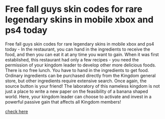 # Free fall guys skin codes for rare legendary skins in mobile xbox and ps4 today

Free fall guys skin codes for rare legendary skins in mobile xbox and ps4 today - In the restaurant, you can hand in the ingredients to receive the food, and then you can eat it at any time you want to gain. When it was first established, this restaurant had only a few recipes - you need the permission of your kingdom leader to develop other more delicious foods. There is no free lunch. You have to hand in the ingredients to get food. Ordinary ingredients can be purchased directly from the Kingdom general store, but other ingredients require extensive search. Once again, the source button is your friend! The laboratory of this nameless kingdom is not just a place to write a new paper on the feasibility of a banana shaped world. Here, your kingdom leader can choose to activate and invest in a powerful passive gain that affects all Kingdom members!

<a href="https://yodamegame.com/fall-guys/">check here</a>
